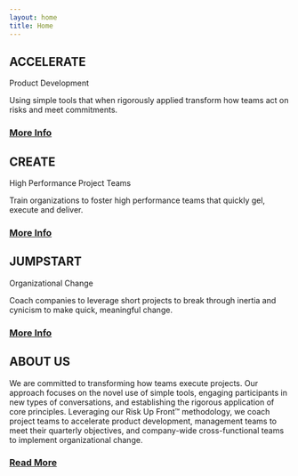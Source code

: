 ```yaml
---
layout: home
title: Home
---
```

## ACCELERATE
Product Development

Using simple tools that when rigorously applied transform how teams act on risks and meet commitments.
### [More Info](/about/)

## CREATE
High Performance Project Teams

Train organizations to foster high performance teams that quickly gel, execute and deliver.
### [More Info](/about/)

## JUMPSTART
Organizational Change

Coach companies to leverage short projects to break through inertia and cynicism to make quick, meaningful change.
### [More Info](/about/)

## ABOUT US

We are committed to transforming how teams execute projects. Our
approach focuses on the novel use of simple tools, engaging
participants in new types of conversations, and establishing the
rigorous application of core principles. Leveraging our Risk Up
Front™  methodology, we coach project teams to accelerate product
development, management teams to meet their quarterly objectives,
and company-wide cross-functional teams to implement organizational
change.

### [Read More](/about/)
